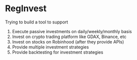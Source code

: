 # RegInvest

Trying to build a tool to support
1. Execute passive investments on daily/weekly/monthly basis
2. Invest on crypto trading platform like GDAX, Binance, etc
3. Invest on stocks on Robinhood (after they provide APIs)
4. Provide multiple investment strategies
5. Provide backtesting for investment strategies